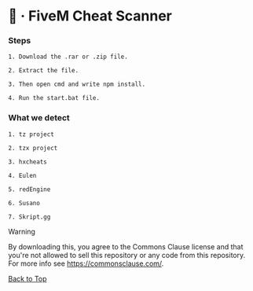 # 🚀 · FiveM Cheat Scanner

### **Steps**

```
1. Download the .rar or .zip file.

2. Extract the file.

3. Then open cmd and write npm install.

4. Run the start.bat file.
```

### **What we detect**

```
1. tz project

2. tzx project

3. hxcheats

4. Eulen

5. redEngine

6. Susano

7. Skript.gg
```

> [!WARNING]
> By downloading this, you agree to the Commons Clause license and that you're not allowed to sell this repository or any code from this repository. For more info see https://commonsclause.com/.

<a href=#top>Back to Top</a></p>
